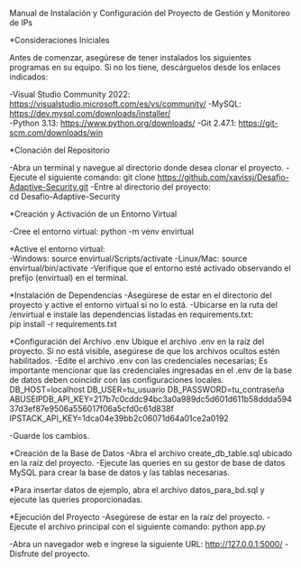 Manual de Instalación y Configuración del Proyecto de Gestión y Monitoreo de IPs 


*Consideraciones Iniciales 

Antes de comenzar, asegúrese de tener instalados los siguientes programas en su equipo. 
Si no los tiene, descárguelos desde los enlaces indicados: 

-Visual Studio Community 2022: https://visualstudio.microsoft.com/es/vs/community/
-MySQL: https://dev.mysql.com/downloads/installer/  
-Python 3.13:  https://www.python.org/downloads/ 
-Git 2.47.1: https://git-scm.com/downloads/win


*Clonación del Repositorio 

-Abra un terminal y navegue al directorio donde desea clonar el proyecto. 
-Ejecute el siguiente comando:
	git clone https://github.com/xavissj/Desafio-Adaptive-Security.git 
-Entre al directorio del proyecto:       
	cd  Desafio-Adaptive-Security 


*Creación y Activación de un Entorno Virtual 

-Cree el entorno virtual:
	 python -m venv envirtual 


*Active el entorno virtual:  
	-Windows: source envirtual/Scripts/activate 
  	-Linux/Mac: source envirtual/bin/activate 
-Verifique que el entorno esté activado observando el prefijo (envirtual) en el terminal.              
 

*Instalación de Dependencias 
-Asegúrese de estar en el directorio del proyecto y active el entorno virtual si no lo está. 
-Ubicarse en la ruta del /envirtual e instale las dependencias listadas en requirements.txt:  
	pip install -r requirements.txt 

             
*Configuración del Archivo .env 
Ubique el archivo .env en la raíz del proyecto. Si no está visible,
asegúrese de que los archivos ocultos estén habilitados. 
-Edite el archivo .env con las credenciales necesarias; Es importante mencionar que las credenciales ingresadas en el .env de la base de datos
deben coincidir con las configuraciones locales.
	DB_HOST=localhost 
	DB_USER=tu_usuario 
	DB_PASSWORD=tu_contraseña 
	ABUSEIPDB_API_KEY=217b7c0cddc94bc3a0a989dc5d601d611b58ddda59437d3ef87e9506a556017f06a5cfd0c61d838f  
	IPSTACK_API_KEY=1dca04e39bb2c06071d64a01ce2a0192 


-Guarde los cambios. 


*Creación de la Base de Datos 
-Abra el archivo create_db_table.sql ubicado en la raíz del proyecto. 
-Ejecute las queries en su gestor de base de datos MySQL para crear la base de datos y las tablas necesarias. 

*Para insertar datos de ejemplo, abra el archivo datos_para_bd.sql y ejecute las queries proporcionadas. 


*Ejecución del Proyecto 
-Asegúrese de estar en la raíz del proyecto. 
-Ejecute el archivo principal con el siguiente comando: python app.py 

         
-Abra un navegador web e ingrese la siguiente URL:
 	http://127.0.0.1:5000/ 
-Disfrute del proyecto.
  

 
  

 

 
